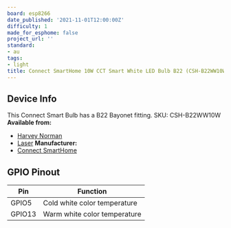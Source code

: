 ```yaml
---
board: esp8266
date_published: '2021-11-01T12:00:00Z'
difficulty: 1
made_for_esphome: false
project_url: ''
standard:
- au
tags:
- light
title: Connect SmartHome 10W CCT Smart White LED Bulb B22 (CSH-B22WW10W)
---
```


## Device Info

This Connect Smart Bulb has a B22 Bayonet fitting.
SKU: CSH-B22WW10W
**Available from:**
- [Harvey Norman](https://www.harveynorman.com.au/)
- [Laser](https://www.laserco.com.au/)
**Manufacturer:**
- [Connect SmartHome](https://connectsmarthome.com.au/product/connect-10w-smart-white-bulb-b22/)

## GPIO Pinout

| Pin    | Function                     |
| ------ | ---------------------------- |
| GPIO5  | Cold white color temperature |
| GPIO13 | Warm white color temperature |